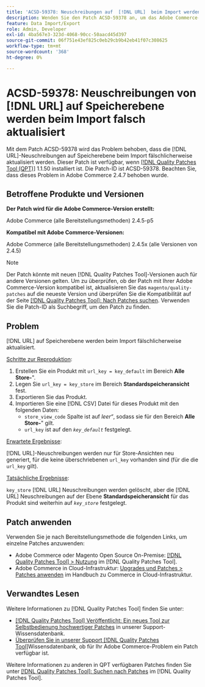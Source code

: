```yaml
---
title: 'ACSD-59378: Neuschreibungen auf  [!DNL URL]  beim Import werden falsch aktualisiert'
description: Wenden Sie den Patch ACSD-59378 an, um das Adobe Commerce-Problem zu beheben, bei dem  [!DNL URL]  auf Store-Ebene beim Import fälschlicherweise aktualisiert werden.
feature: Data Import/Export
role: Admin, Developer
exl-id: 4ba567e3-323d-4068-90cc-50aacd45d397
source-git-commit: 06f751e43ef825c0eb29cb9b42eb41f07c308625
workflow-type: tm+mt
source-wordcount: '368'
ht-degree: 0%

---
```


# ACSD-59378: Neuschreibungen von [!DNL URL] auf Speicherebene werden beim Import falsch aktualisiert

Mit dem Patch ACSD-59378 wird das Problem behoben, dass die [!DNL URL]-Neuschreibungen auf Speicherebene beim Import fälschlicherweise aktualisiert werden. Dieser Patch ist verfügbar, wenn [[!DNL Quality Patches Tool (QPT)]](/help/announcements/adobe-commerce-announcements/magento-quality-patches-released-new-tool-to-self-serve-quality-patches.md) 1.1.50 installiert ist. Die Patch-ID ist ACSD-59378. Beachten Sie, dass dieses Problem in Adobe Commerce 2.4.7 behoben wurde.

## Betroffene Produkte und Versionen

**Der Patch wird für die Adobe Commerce-Version erstellt:**

Adobe Commerce (alle Bereitstellungsmethoden) 2.4.5-p5

**Kompatibel mit Adobe Commerce-Versionen:**

Adobe Commerce (alle Bereitstellungsmethoden) 2.4.5x (alle Versionen von 2.4.5)

>[!NOTE]
>
>Der Patch könnte mit neuen [!DNL Quality Patches Tool]-Versionen auch für andere Versionen gelten. Um zu überprüfen, ob der Patch mit Ihrer Adobe Commerce-Version kompatibel ist, aktualisieren Sie das `magento/quality-patches` auf die neueste Version und überprüfen Sie die Kompatibilität auf der Seite [[!DNL Quality Patches Tool]: Nach Patches suchen](https://experienceleague.adobe.com/tools/commerce-quality-patches/index.html). Verwenden Sie die Patch-ID als Suchbegriff, um den Patch zu finden.

## Problem

[!DNL URL] auf Speicherebene werden beim Import fälschlicherweise aktualisiert.

<u>Schritte zur Reproduktion</u>:

1. Erstellen Sie ein Produkt mit `url_key = key_default` im Bereich **Alle Store-**&quot;.
1. Legen Sie `url_key = key_store` im Bereich **Standardspeicheransicht** fest.
1. Exportieren Sie das Produkt.
1. Importieren Sie eine [!DNL CSV] Datei für dieses Produkt mit den folgenden Daten:
   * `store_view_code` Spalte ist auf *leer“*, sodass sie für den Bereich **Alle Store-**&quot; gilt.
   * `url_key` ist auf den *`key_default`* festgelegt.

<u>Erwartete Ergebnisse</u>:

[!DNL URL]-Neuschreibungen werden nur für Store-Ansichten neu generiert, für die keine überschriebenen `url_key` vorhanden sind (für die die `url_key` gilt).

<u>Tatsächliche Ergebnisse</u>:

`key_store` [!DNL URL] Neuschreibungen werden gelöscht, aber die [!DNL URL] Neuschreibungen auf der Ebene **Standardspeicheransicht** für das Produkt sind weiterhin auf *`key_store`* festgelegt.

## Patch anwenden

Verwenden Sie je nach Bereitstellungsmethode die folgenden Links, um einzelne Patches anzuwenden:

* Adobe Commerce oder Magento Open Source On-Premise: [[!DNL Quality Patches Tool] > Nutzung](https://experienceleague.adobe.com/docs/commerce-operations/tools/quality-patches-tool/usage.html) im [!DNL Quality Patches Tool].
* Adobe Commerce in Cloud-Infrastruktur: [Upgrades und Patches > Patches anwenden](https://experienceleague.adobe.com/docs/commerce-cloud-service/user-guide/develop/upgrade/apply-patches.html) im Handbuch zu Commerce in Cloud-Infrastruktur.

## Verwandtes Lesen

Weitere Informationen zu [!DNL Quality Patches Tool] finden Sie unter:

* [[!DNL Quality Patches Tool] Veröffentlicht: Ein neues Tool zur Selbstbedienung hochwertiger Patches](/help/announcements/adobe-commerce-announcements/magento-quality-patches-released-new-tool-to-self-serve-quality-patches.md) in unserer Support-Wissensdatenbank.
* [Überprüfen Sie in unserer Support [!DNL Quality Patches Tool]](/help/support-tools/patches-available-in-qpt-tool/check-patch-for-magento-issue-with-magento-quality-patches.md)Wissensdatenbank, ob für Ihr Adobe Commerce-Problem ein Patch verfügbar ist.

Weitere Informationen zu anderen in QPT verfügbaren Patches finden Sie unter [[!DNL Quality Patches Tool]: Suchen nach Patches](https://experienceleague.adobe.com/tools/commerce-quality-patches/index.html) im [!DNL Quality Patches Tool].
